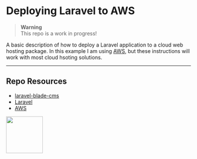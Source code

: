 # Deploying Laravel to AWS

> **Warning**  
> This repo is a work in progress!

A basic description of how to deploy a Laravel application to a cloud web hosting package. In this example I am using [AWS](https://aws.amazon.com/free/), but these instructions will work with most cloud hsoting solutions.

***

## Repo Resources

* [laravel-blade-cms](https://github.com/codeadamca/laravel-blade-cms)
* [Laravel](https://laravel.com/)
* [AWS](https://aws.amazon.com/free/)

<a href="https://codeadam.ca">
<img src="https://codeadam.ca/images/code-block.png" width="100">
</a>
